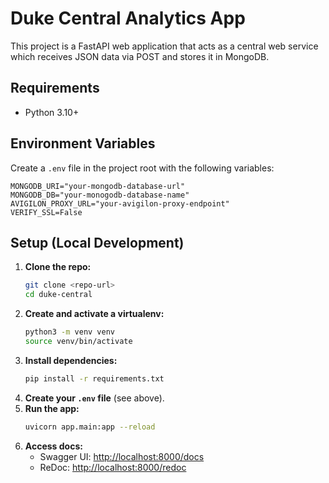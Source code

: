 # Duke Central Analytics App

This project is a FastAPI web application that acts as a central web service which receives JSON data via POST and stores it in MongoDB.

## Requirements
- Python 3.10+

## Environment Variables
Create a `.env` file in the project root with the following variables:

```
MONGODB_URI="your-mongodb-database-url"
MONGODB_DB="your-monogodb-database-name"
AVIGILON_PROXY_URL="your-avigilon-proxy-endpoint"
VERIFY_SSL=False
```

## Setup (Local Development)

1. **Clone the repo:**
   ```sh
   git clone <repo-url>
   cd duke-central
   ```
2. **Create and activate a virtualenv:**
   ```sh
   python3 -m venv venv
   source venv/bin/activate
   ```
3. **Install dependencies:**
   ```sh
   pip install -r requirements.txt
   ```
4. **Create your `.env` file** (see above).
5. **Run the app:**
   ```sh
   uvicorn app.main:app --reload
   ```
6. **Access docs:**
   - Swagger UI: [http://localhost:8000/docs](http://localhost:8000/docs)
   - ReDoc: [http://localhost:8000/redoc](http://localhost:8000/redoc)
